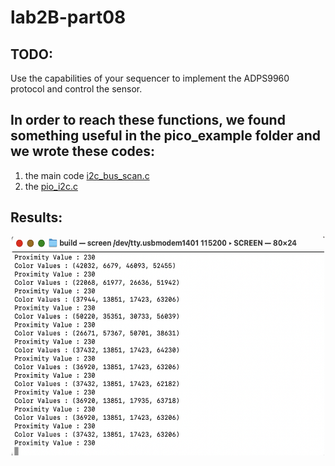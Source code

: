 # lab2B-part08
## TODO:

Use the capabilities of your sequencer to implement the ADPS9960 protocol and control the sensor.

## In order to reach these functions, we found something useful in the pico_example folder and we wrote these codes:
1. the main code [i2c_bus_scan.c](https://github.com/xcyxcyxcyxcy/lab2B-part08/blob/main/code/i2c_bus_scan.c)
2. the [pio_i2c.c](https://github.com/xcyxcyxcyxcy/lab2B-part08/blob/main/code/pio_i2c.c)

## Results:

<div align=center><img width="500" height="350" src="https://github.com/xcyxcyxcyxcy/lab2B-part08/blob/main/proximity%20%26%20color.png"/></div>
